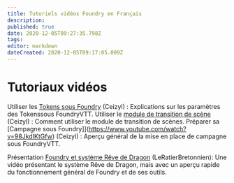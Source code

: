 ```yaml
---
title: Tutoriels vidéos Foundry en Français
description: 
published: true
date: 2020-12-05T09:27:35.798Z
tags: 
editor: markdown
dateCreated: 2020-12-05T09:17:05.009Z
---
```


# Tutoriaux vidéos

Utiliser les [Tokens sous Foundry](https://www.youtube.com/watch?v=D3tm4lEACSc) (Ceizyl) : Explications sur les paramètres des Tokenssous FoundryVTT.
Utiliser le [module de transition de scène](https://www.youtube.com/watch?v=0bYxYCjegZY) (Ceizyl) : Comment utiliser le module de transition de scènes.
Préparer sa [Campagne sous Foundry]](https://www.youtube.com/watch?v=98JkdIKtGfw) (Ceizyl) : Aperçu général de la mise en place de campagne sous FoundryVTT.  

Présentation [Foundry et système Rêve de Dragon](https://www.youtube.com/watch?v=98JkdIKtGfw)  (LeRatierBretonnien): Une vidéo présentant le système Rêve de Dragon, mais avec un aperçu rapide du fonctionnement général de Foundry et de ses outils.

